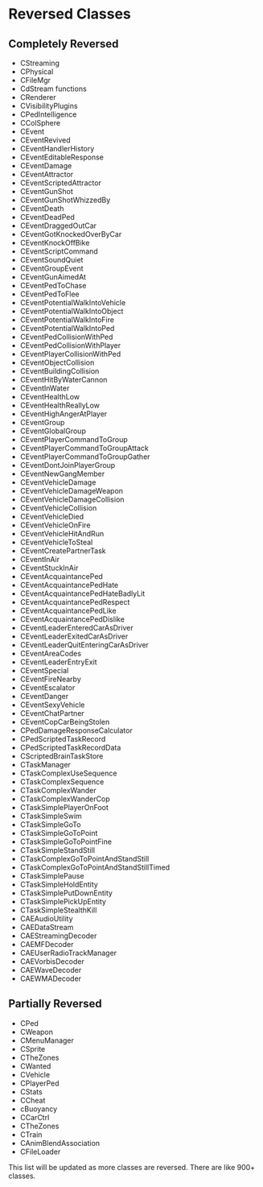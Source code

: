 # Reversed Classes

## Completely Reversed

- CStreaming
- CPhysical
- CFileMgr
- CdStream functions
- CRenderer
- CVisibilityPlugins
- CPedIntelligence
- CColSphere
- CEvent
- CEventRevived
- CEventHandlerHistory
- CEventEditableResponse
- CEventDamage
- CEventAttractor
- CEventScriptedAttractor
- CEventGunShot
- CEventGunShotWhizzedBy
- CEventDeath
- CEventDeadPed
- CEventDraggedOutCar
- CEventGotKnockedOverByCar
- CEventKnockOffBike
- CEventScriptCommand
- CEventSoundQuiet
- CEventGroupEvent
- CEventGunAimedAt
- CEventPedToChase
- CEventPedToFlee
- CEventPotentialWalkIntoVehicle
- CEventPotentialWalkIntoObject
- CEventPotentialWalkIntoFire
- CEventPotentialWalkIntoPed
- CEventPedCollisionWithPed
- CEventPedCollisionWithPlayer
- CEventPlayerCollisionWithPed
- CEventObjectCollision
- CEventBuildingCollision
- CEventHitByWaterCannon
- CEventInWater
- CEventHealthLow
- CEventHealthReallyLow
- CEventHighAngerAtPlayer
- CEventGroup
- CEventGlobalGroup 
- CEventPlayerCommandToGroup
- CEventPlayerCommandToGroupAttack
- CEventPlayerCommandToGroupGather
- CEventDontJoinPlayerGroup
- CEventNewGangMember
- CEventVehicleDamage
- CEventVehicleDamageWeapon
- CEventVehicleDamageCollision
- CEventVehicleCollision
- CEventVehicleDied
- CEventVehicleOnFire
- CEventVehicleHitAndRun
- CEventVehicleToSteal
- CEventCreatePartnerTask
- CEventInAir
- CEventStuckInAir
- CEventAcquaintancePed
- CEventAcquaintancePedHate
- CEventAcquaintancePedHateBadlyLit
- CEventAcquaintancePedRespect
- CEventAcquaintancePedLike
- CEventAcquaintancePedDislike
- CEventLeaderEnteredCarAsDriver
- CEventLeaderExitedCarAsDriver
- CEventLeaderQuitEnteringCarAsDriver
- CEventAreaCodes
- CEventLeaderEntryExit
- CEventSpecial
- CEventFireNearby
- CEventEscalator
- CEventDanger
- CEventSexyVehicle
- CEventChatPartner
- CEventCopCarBeingStolen
- CPedDamageResponseCalculator
- CPedScriptedTaskRecord
- CPedScriptedTaskRecordData
- CScriptedBrainTaskStore
- CTaskManager
- CTaskComplexUseSequence
- CTaskComplexSequence
- CTaskComplexWander
- CTaskComplexWanderCop
- CTaskSimplePlayerOnFoot
- CTaskSimpleSwim
- CTaskSimpleGoTo
- CTaskSimpleGoToPoint
- CTaskSimpleGoToPointFine
- CTaskSimpleStandStill
- CTaskComplexGoToPointAndStandStill
- CTaskComplexGoToPointAndStandStillTimed
- CTaskSimplePause
- CTaskSimpleHoldEntity
- CTaskSimplePutDownEntity
- CTaskSimplePickUpEntity
- CTaskSimpleStealthKill
- CAEAudioUtility
- CAEDataStream
- CAEStreamingDecoder
- CAEMFDecoder
- CAEUserRadioTrackManager
- CAEVorbisDecoder
- CAEWaveDecoder
- CAEWMADecoder

## Partially Reversed

- CPed
- CWeapon
- CMenuManager
- CSprite
- CTheZones
- CWanted
- CVehicle
- CPlayerPed
- CStats
- CCheat
- cBuoyancy
- CCarCtrl
- CTheZones
- CTrain
- CAnimBlendAssociation
- CFileLoader

This list will be updated as more classes are reversed. There are like 900+ classes. 
